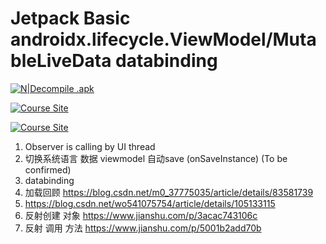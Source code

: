 # Jetpack Basic androidx.lifecycle.ViewModel/MutableLiveData databinding

[![N|Decompile .apk](https://cldup.com/dTxpPi9lDf.thumb.png)](http://www.javadecompilers.com/)

[![Course Site](https://travis-ci.org/joemccann/dillinger.svg?branch=master)](https://www.bilibili.com/video/BV147411w7CJ?p=3&spm_id_from=pageDriver)

[![Course Site](https://travis-ci.org/joemccann/dillinger.svg?branch=master)](https://blog.csdn.net/m0_37775035/article/details/83581739)




1. Observer is calling by UI thread
2. 切换系统语言 数据 viewmodel 自动save (onSaveInstance) (To be confirmed)
3. databinding 
4. 加载回顾 https://blog.csdn.net/m0_37775035/article/details/83581739
5. https://blog.csdn.net/wo541075754/article/details/105133115
6. 反射创建 对象 https://www.jianshu.com/p/3acac743106c
7. 反射 调用 方法 https://www.jianshu.com/p/5001b2add70b
